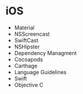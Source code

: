 iOS
==

- Material
 - NSScreencast
 - SwiftCast
 - NSHipster
- Dependency Managment
 - Cocoapods
 - Carthage
- Language Guidelines
 - Swift
 - Objective C
